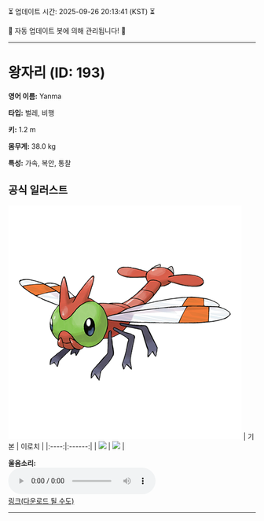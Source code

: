 
⏳ 업데이트 시간: 2025-09-26 20:13:41 (KST) ⏳

🤖 자동 업데이트 봇에 의해 관리됩니다! 🤖

---

# 왕자리 (ID: 193)
**영어 이름:** Yanma

**타입:** 벌레, 비행

**키:** 1.2 m

**몸무게:** 38.0 kg

**특성:** 가속, 복안, 통찰

## 공식 일러스트
![](https://raw.githubusercontent.com/PokeAPI/sprites/master/sprites/pokemon/other/official-artwork/193.png)
| 기본 | 이로치 |
|:----:|:------:|
| <img src="http://play.pokemonshowdown.com/sprites/ani/yanma.gif" width="200"> | <img src="http://play.pokemonshowdown.com/sprites/ani-shiny/yanma.gif" width="200"> |

**울음소리:**<br><audio controls src="https://raw.githubusercontent.com/PokeAPI/cries/main/cries/pokemon/latest/193.ogg"></audio><br> [링크(다운로드 될 수도)](https://raw.githubusercontent.com/PokeAPI/cries/main/cries/pokemon/latest/193.ogg)


---
